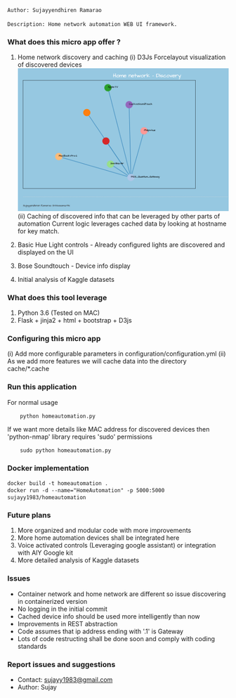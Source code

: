 ```
Author: Sujayyendhiren Ramarao

Description: Home network automation WEB UI framework.
```

### What does this micro app offer ?

1. Home network discovery and caching 
   (i) D3Js Forcelayout visualization of discovered devices
        ![Discovered home network](/static/img/samplenw.png)
   (ii) Caching of discovered info that can be leveraged by other parts of automation
        Current logic leverages cached data by looking at hostname for key match.

2. Basic Hue Light controls - Already configured lights are discovered and displayed on the UI

3. Bose Soundtouch - Device info display

4. Initial analysis of Kaggle datasets


### What does this tool leverage
1. Python 3.6 (Tested on MAC)
2. Flask + jinja2 + html + bootstrap + D3js


### Configuring this micro app
(i) Add more configurable parameters in configuration/configuration.yml
(ii) As we add more features we will cache data into the directory cache/*.cache


### Run this application

For normal usage
```
    python homeautomation.py
```

If we want more details like MAC address for discovered devices then 'python-nmap'
library requires 'sudo' permissions
```
    sudo python homeautomation.py
```

### Docker implementation
```
docker build -t homeautomation .
docker run -d --name="HomeAutomation" -p 5000:5000 sujayy1983/homeautomation
```

### Future plans
1. More organized and modular code with more improvements
2. More home automation devices shall be integrated here
3. Voice activated controls (Leveraging google assistant) 
   or integration with AIY Google kit
4. More detailed analysis of Kaggle datasets

### Issues
- Container network and home network are different so issue discovering in
  containerized version
- No logging in the initial commit
- Cached device info should be used more intelligently than now
- Improvements in REST abstraction 
- Code assumes that ip address ending with '.1' is Gateway
- Lots of code restructing shall be done soon and comply with coding standards

### Report issues and suggestions
- Contact: sujayy1983@gmail.com
- Author: Sujay